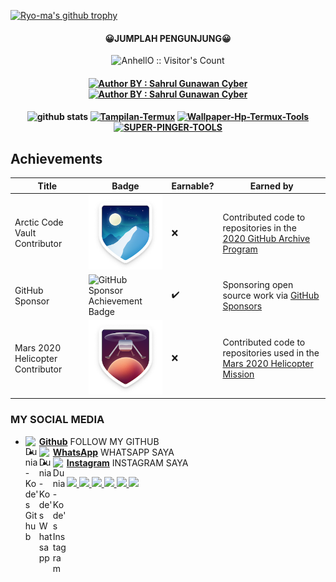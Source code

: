[![Ryo-ma's github trophy](https://github-profile-trophy.vercel.app/?username=Bang-Sahrul-Gunawan-Cyber&row=1)](https://github.com/Bang-Sahrul-Gunawan-Cyber/github-profile-trophy)
<h4 align="center">😀JUMPLAH PENGUNJUNG😀</h4>

<p align="center"><img src="https://profile-counter.glitch.me/{Bang-Sahrul-Gunawan-Cyber}/count.svg" alt="AnhellO :: Visitor's Count" /></p>

<h4 align="center">
<a href="#"><img title="Author BY : Sahrul Gunawan Cyber" src="https://img.shields.io/badge/AUTHOR%20BY-SAHRUL~%20GUNAWAN-yellow?colorA=%23ff0000&colorB=%23FFFF00&style=for-the-badge"></a> 
<a href="#"><img title="Author BY : Sahrul Gunawan Cyber" src="https://img.shields.io/badge/GITHUB%20VISIT-2021~%20SPONSOR-blue?colorA=%23ff0000&colorB=%23FFFF00&style=for-the-badge"></a> 
<h4 align="center">
</a>

![github stats](https://github-readme-stats.vercel.app/api?username=Bang-Sahrul-Gunawan-Cyber&show_icons=true&theme=dark)
<a href="https://github.com/Bang-Sahrul-Gunawan-Cyber/Tampilan-Termux"><img title="Tampilan-Termux" src="https://github-readme-stats.vercel.app/api/pin/?username=Bang-Sahrul-Gunawan-Cyber&repo=Tampilan-Termux&theme=vision-friendly-dark"></a>
<a href="https://github.com/Bang-Sahrul-Gunawan-Cyber/Wallpaper-Hp-Termux-Tools"><img title="Wallpaper-Hp-Termux-Tools" src="https://github-readme-stats.vercel.app/api/pin/?username=Bang-Sahrul-Gunawan-Cyber&repo=Wallpaper-Hp-Termux-Tools&theme=vision-friendly-dark"></a>
<a href="https://github.com/Bang-Sahrul-Gunawan-Cyber/SUPER-PINGER-TOOLS"><img title="SUPER-PINGER-TOOLS" src="https://github-readme-stats.vercel.app/api/pin/?username=Bang-Sahrul-Gunawan-Cyber&repo=SUPER-PINGER-TOOLS&theme=vision-friendly-dark"></a>
<p align="center">

## Achievements

Title | Badge | Earnable? | Earned by
------------ | ------------- | ------------ | -------------
Arctic Code Vault Contributor | ![Arctic Code Vault Contributor Achievement Badge](https://github.com/Schweinepriester/github-profile-achievements/blob/main/images/badge-arctic-code-vault-small.png?raw=true) | ❌ | Contributed code to repositories in the [2020 GitHub Archive Program](https://archiveprogram.github.com/)
GitHub Sponsor | ![GitHub Sponsor Achievement Badge](https://github.com/Schweinepriester/github-profile-achievements/blob/main/images/badge-sponsors-small.png?raw=true) | ✔️ | Sponsoring open source work via [GitHub Sponsors](https://github.com/sponsors)
Mars 2020 Helicopter Contributor | ![Mars 2020 Helicopter Contributor Achievement Badge](https://github.com/Schweinepriester/github-profile-achievements/blob/main/images/badge-mars-2020-small.png?raw=true) | ❌ | Contributed code to repositories used in the [Mars 2020 Helicopter Mission](https://github.com/readme/nasa-ingenuity-helicopter)


### MY SOCIAL MEDIA
* [<img alt="Dunia-Kode's Github" align="left" width="22px" src="https://cdn.jsdelivr.net/npm/simple-icons@v3/icons/github.svg" /> <b>Github</b>](https://github.com/Bang-Sahrul-Gunawan-Cyber) FOLLOW MY GITHUB<br />
* [<img alt="Dunia-Kode's Whatsapp" align="left" width="22px" src="https://cdn.jsdelivr.net/npm/simple-icons@v3/icons/whatsapp.svg" /> <b>WhatsApp</b>](https://wa.me/6281333166254) WHATSAPP SAYA<br />
* [<img alt="Dunia-Kode's Instagram" align="left" width="22px" src="https://cdn.jsdelivr.net/npm/simple-icons@v3/icons/instagram.svg" /> <b>Instagram</b>](https://Instagram.com/wes_kadung_rewel) INSTAGRAM SAYA<br />

<p>
    <a href="https://a.paddle.com/v2/click/16413/119403?link=1227">
      <img src="https://img.shields.io/badge/Supported%20by-VSCode%20Power%20User%20%E2%86%92-gray.svg?colorA=655BE1&colorB=4F44D6&style=for-the-badge"/>
    </a>
    <a href="https://a.paddle.com/v2/click/16413/119403?link=2345">
      <img src="https://img.shields.io/badge/Supported%20by-Node%20Cli.com%20%E2%86%92-gray.svg?colorA=61c265&colorB=4CAF50&style=for-the-badge"/>
    <img src="https://img.shields.io/badge/Maintained%3F-Yes-green?style=for-the-badge">
    <img src="https://img.shields.io/github/license/adi1090x/termux-style?style=for-the-badge">
    <img src="https://www.code-inspector.com/project/22140/score/svg?colorA=655BE1&colorB=4F44D6&style=for-the-badge"/>
    <img src="https://www.code-inspector.com/project/22140/status/svg?colorA=655BE1&colorB=4F44D6&style=for-the-badge"/>
  </a>
  </p>
<a <img  src="http://www.wieistmeineip.de/ip-address/?size=468x60" border="0"  width="468" height="60" alt="IP" /></a>
